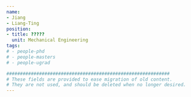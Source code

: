 ```yaml
---
name:
- Jiang
- Liang-Ting
position:
- title: ?????
  unit: Mechanical Engineering
tags:
# - people-phd
# - people-masters
# - people-ugrad

############################################################
# These fields are provided to ease migration of old content.
# They are not used, and should be deleted when no longer desired.
---
```


